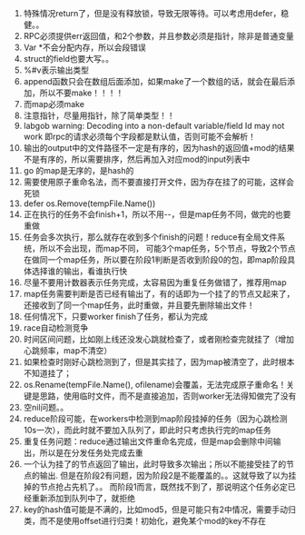 1. 特殊情况return了，但是没有释放锁，导致无限等待。可以考虑用defer，稳健。。
2. RPC必须提供err返回值，和2个参数，并且参数必须是指针，除非是普通变量
3. Var *不会分配内存，所以会段错误
4. struct的field也要大写。。
5. %#v表示输出类型
6. append函数只会在数组后面添加，如果make了一个数组的话，就会在最后添加，所以不要make！！！！
7. 而map必须make
8. 注意指针，尽量用指针，除了简单类型！！
9. labgob warning: Decoding into a non-default variable/field Id may not work
   即rpc的请求必须每个字段都是默认值，否则可能不会解析！
10. 输出的output中的文件路径不一定是有序的，因为hash的返回值+mod的结果不是有序的，所以需要排序，然后再加入对应mod的input列表中
11. go 的map是无序的，是hash的
12. 需要使用原子重命名法，而不要直接打开文件，因为存在挂了的可能，这样会死锁
13. defer os.Remove(tempFile.Name())
14. 正在执行的任务不会finish+1，所以不用--，但是map任务不同，做完的也要重做
15. 任务会多次执行，那么就存在收到多个finish的问题！reduce有全局文件系统，所以不会出现，而map不同，
可能3个map任务，5个节点，导致2个节点在做同一个map任务，所以要在阶段1判断是否收到阶段0的包，即map阶段具体选择谁的输出，看谁执行快
16. 尽量不要用计数器表示任务完成，太容易因为重复任务做错了，推荐用map
17. map任务需要判断是否已经有输出了，有的话即为一个挂了的节点又起来了，还接收到了同一个map任务，此时重做，并且要先删除输出文件！
18. 任何情况下，只要worker finish了任务，都认为完成
19. race自动检测竞争
20. 时间区间问题，比如刚上线还没发心跳就检查了，或者刚检查完就挂了（增加心跳频率，map不清空）
21. 如果检查时刚好心跳检测到了，但是其实挂了，因为map被清空了，此时根本不知道挂了；
22. os.Rename(tempFile.Name(), ofilename)会覆盖，无法完成原子重命名！关键是思路，使用临时文件，而不是直接追加，否则worker无法得知做完了没有
23. 空nil问题。。
24. reduce阶段可能，在workers中检测到map阶段挂掉的任务（因为心跳检测10s一次），而此时就不要加入队列了，即此时只考虑执行完的map任务
25. 重复任务问题：reduce通过输出文件重命名完成，但是map会删除中间输出，所以是在分发任务处完成去重
26. 一个认为挂了的节点返回了输出，此时导致多次输出；所以不能接受挂了的节点的输出.
但是在阶段2有问题，因为阶段2是不能覆盖的。。这就导致了以为挂掉的节点抢占先机了。。
而阶段1而言，既然找不到了，那说明这个任务必定已经重新添加到队列中了，就拒绝
27. key的hash值可能是不满的，比如mod5，但是可能只有2中情况，需要手动归类，而不是使用offset进行归类！初始化，避免某个mod的key不存在
